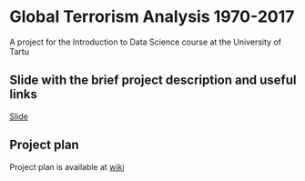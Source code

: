 # Global Terrorism Analysis 1970-2017
A project for the Introduction to Data Science course at the University of Tartu

## Slide with the brief project description and useful links
[Slide](https://docs.google.com/presentation/d/1RHDUPsJVVtwVfPp8-WxsK8udEpYOmf4Ki9NjtbgpLDU/edit#slide=id.g48274606ac_116_0)

## Project plan
Project plan is available at [wiki](https://github.com/Achaad/data-mining-terrorism/wiki)
